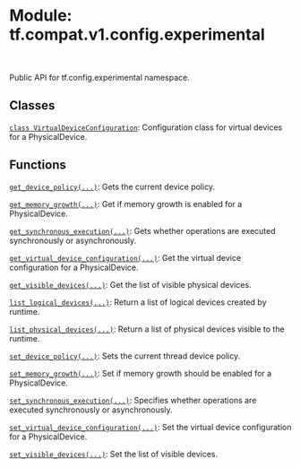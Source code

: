 <div itemscope itemtype="http://developers.google.com/ReferenceObject">
<meta itemprop="name" content="tf.compat.v1.config.experimental" />
<meta itemprop="path" content="Stable" />
</div>

# Module: tf.compat.v1.config.experimental


<table class="tfo-notebook-buttons tfo-api" align="left">
</table>



Public API for tf.config.experimental namespace.



## Classes

[`class VirtualDeviceConfiguration`](../../../../tf/config/experimental/VirtualDeviceConfiguration.md): Configuration class for virtual devices for a PhysicalDevice.

## Functions

[`get_device_policy(...)`](../../../../tf/config/experimental/get_device_policy.md): Gets the current device policy.

[`get_memory_growth(...)`](../../../../tf/config/experimental/get_memory_growth.md): Get if memory growth is enabled for a PhysicalDevice.

[`get_synchronous_execution(...)`](../../../../tf/config/experimental/get_synchronous_execution.md): Gets whether operations are executed synchronously or asynchronously.

[`get_virtual_device_configuration(...)`](../../../../tf/config/experimental/get_virtual_device_configuration.md): Get the virtual device configuration for a PhysicalDevice.

[`get_visible_devices(...)`](../../../../tf/config/experimental/get_visible_devices.md): Get the list of visible physical devices.

[`list_logical_devices(...)`](../../../../tf/config/experimental/list_logical_devices.md): Return a list of logical devices created by runtime.

[`list_physical_devices(...)`](../../../../tf/config/experimental/list_physical_devices.md): Return a list of physical devices visible to the runtime.

[`set_device_policy(...)`](../../../../tf/config/experimental/set_device_policy.md): Sets the current thread device policy.

[`set_memory_growth(...)`](../../../../tf/config/experimental/set_memory_growth.md): Set if memory growth should be enabled for a PhysicalDevice.

[`set_synchronous_execution(...)`](../../../../tf/config/experimental/set_synchronous_execution.md): Specifies whether operations are executed synchronously or asynchronously.

[`set_virtual_device_configuration(...)`](../../../../tf/config/experimental/set_virtual_device_configuration.md): Set the virtual device configuration for a PhysicalDevice.

[`set_visible_devices(...)`](../../../../tf/config/experimental/set_visible_devices.md): Set the list of visible devices.

